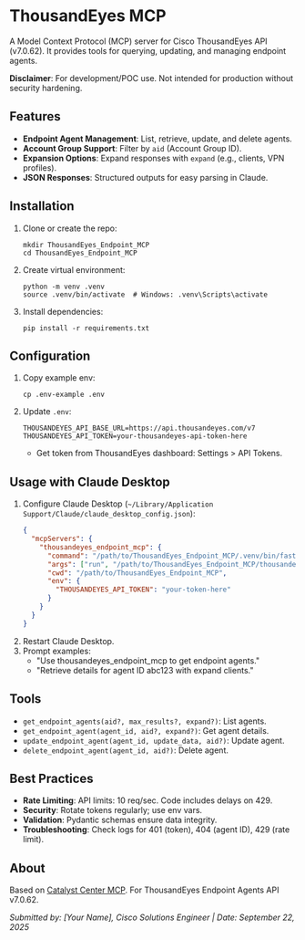 # ThousandEyes MCP

A Model Context Protocol (MCP) server for Cisco ThousandEyes API (v7.0.62). It provides tools for querying, updating, and managing endpoint agents.

**Disclaimer**: For development/POC use. Not intended for production without security hardening.

## Features
- **Endpoint Agent Management**: List, retrieve, update, and delete agents.
- **Account Group Support**: Filter by `aid` (Account Group ID).
- **Expansion Options**: Expand responses with `expand` (e.g., clients, VPN profiles).
- **JSON Responses**: Structured outputs for easy parsing in Claude.

## Installation
1. Clone or create the repo:
   ```
   mkdir ThousandEyes_Endpoint_MCP
   cd ThousandEyes_Endpoint_MCP
   ```
2. Create virtual environment:
   ```
   python -m venv .venv
   source .venv/bin/activate  # Windows: .venv\Scripts\activate
   ```
3. Install dependencies:
   ```
   pip install -r requirements.txt
   ```

## Configuration
1. Copy example env:
   ```
   cp .env-example .env
   ```
2. Update `.env`:
   ```
   THOUSANDEYES_API_BASE_URL=https://api.thousandeyes.com/v7
   THOUSANDEYES_API_TOKEN=your-thousandeyes-api-token-here
   ```
   - Get token from ThousandEyes dashboard: Settings > API Tokens.

## Usage with Claude Desktop
1. Configure Claude Desktop (`~/Library/Application Support/Claude/claude_desktop_config.json`):
   ```json
   {
     "mcpServers": {
       "thousandeyes_endpoint_mcp": {
         "command": "/path/to/ThousandEyes_Endpoint_MCP/.venv/bin/fastmcp",
         "args": ["run", "/path/to/ThousandEyes_Endpoint_MCP/thousandeyes_endpoint_mcp.py"],
         "cwd": "/path/to/ThousandEyes_Endpoint_MCP",
         "env": {
           "THOUSANDEYES_API_TOKEN": "your-token-here"
         }
       }
     }
   }
   ```
2. Restart Claude Desktop.
3. Prompt examples:
   - "Use thousandeyes_endpoint_mcp to get endpoint agents."
   - "Retrieve details for agent ID abc123 with expand clients."

## Tools
- `get_endpoint_agents(aid?, max_results?, expand?)`: List agents.
- `get_endpoint_agent(agent_id, aid?, expand?)`: Get agent details.
- `update_endpoint_agent(agent_id, update_data, aid?)`: Update agent.
- `delete_endpoint_agent(agent_id, aid?)`: Delete agent.

## Best Practices
- **Rate Limiting**: API limits: 10 req/sec. Code includes delays on 429.
- **Security**: Rotate tokens regularly; use env vars.
- **Validation**: Pydantic schemas ensure data integrity.
- **Troubleshooting**: Check logs for 401 (token), 404 (agent ID), 429 (rate limit).

## About
Based on [Catalyst Center MCP](https://github.com/JackRiebel/Catalyst_Center_MCP). For ThousandEyes Endpoint Agents API v7.0.62.

*Submitted by: [Your Name], Cisco Solutions Engineer | Date: September 22, 2025*
